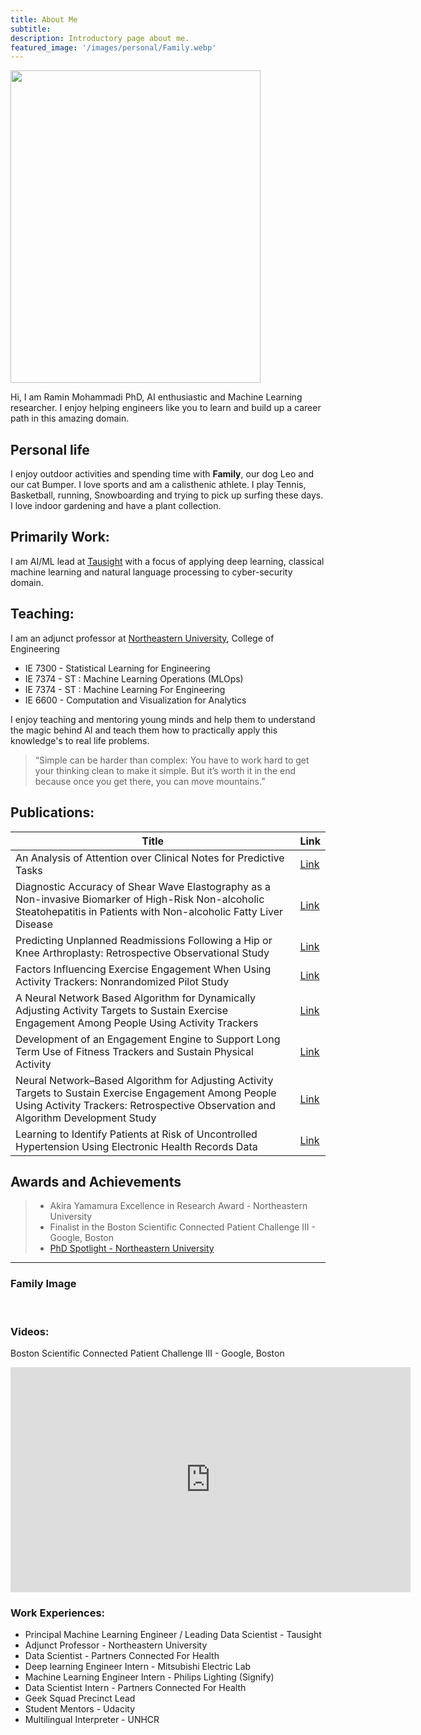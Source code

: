 ```yaml
---
title: About Me 
subtitle: 
description: Introductory page about me.
featured_image: '/images/personal/Family.webp'
---
```



<img src="/images/personal/Ramin-Mohammadi2.webp" 
     width="400" 
     height="500" />

Hi, I am Ramin Mohammadi PhD, AI enthusiastic and Machine Learning 
researcher. I enjoy helping engineers like you to learn and build up a career 
path in this amazing domain. 

## Personal life
I enjoy outdoor activities and spending time with **Family**, our dog Leo 
and our cat Bumper. I love sports and am a calisthenic athlete. I play 
Tennis, Basketball, running, Snowboarding and trying to pick up surfing 
these days. I love indoor gardening and have a plant collection.


## Primarily Work:
I am AI/ML lead at [Tausight](https://www.tausight.com/) 
with a focus of applying deep learning, classical machine learning and 
natural language processing to cyber-security domain. 


## Teaching:
I am an adjunct professor at [Northeastern University](https://raminmohammadi.sites.northeastern.edu/), College of Engineering
* IE 7300 - Statistical Learning for Engineering
* IE 7374 - ST : Machine Learning Operations (MLOps)
* IE 7374 - ST : Machine Learning For Engineering
* IE 6600 - Computation and Visualization for Analytics

I enjoy teaching and mentoring young minds and help them to understand the 
magic behind AI and teach them how to practically apply this knowledge's to 
real life problems. 


> “Simple can be harder than complex: You have to work hard to get your thinking clean to make it simple. But it’s worth it in the end because once you get there, you can move mountains.”

## Publications:

| Title                                                                                                                                           | Link                                            |
|-------------------------------------------------------------------------------------------------------------------------------------------------|-------------------------------------------------|
| An Analysis of Attention over Clinical Notes for Predictive Tasks                                                                               | [Link](https://arxiv.org/abs/1904.03244)        |
| Diagnostic Accuracy of Shear Wave Elastography as a Non-invasive Biomarker of High-Risk Non-alcoholic Steatohepatitis in Patients with Non-alcoholic Fatty Liver Disease | [Link](https://www.sciencedirect.com/science/article/abs/pii/S0301562919316400) |
| Predicting Unplanned Readmissions Following a Hip or Knee Arthroplasty: Retrospective Observational Study                                       | [Link](https://medinform.jmir.org/2020/11/e19761) |
| Factors Influencing Exercise Engagement When Using Activity Trackers: Nonrandomized Pilot Study                                                 | [Link](https://mhealth.jmir.org/2019/10/e11603)|
| A Neural Network Based Algorithm for Dynamically Adjusting Activity Targets to Sustain Exercise Engagement Among People Using Activity Trackers | [Link](https://www.biorxiv.org/content/10.1101/775908v1.abstract)|
| Development of an Engagement Engine to Support Long Term Use of Fitness Trackers and Sustain Physical Activity                                  | [Link](https://www.iproc.org/2017/1/e22/?utm_source=TrendMD&utm_medium=cpc&utm_campaign=Iproceedings_TrendMD_0) |
| Neural Network–Based Algorithm for Adjusting Activity Targets to Sustain Exercise Engagement Among People Using Activity Trackers: Retrospective Observation and Algorithm Development Study | [Link](https://mhealth.jmir.org/2020/9/e18142/) |
| Learning to Identify Patients at Risk of Uncontrolled Hypertension Using Electronic Health Records Data                                         | [Link](https://www.ncbi.nlm.nih.gov/pmc/articles/PMC6568059/) |
 

## Awards and Achievements
> * Akira Yamamura Excellence in Research Award - Northeastern University
> * Finalist in the Boston Scientific Connected Patient Challenge III - Google, Boston
> * [PhD Spotlight - Northeastern University](https://coe.northeastern.edu/news/phd-spotlight-ramin-mohammadi-phd20-industrial-engineering/)

---


### Family Image

<div class="gallery" data-columns="4">
	<img src="/images/personal/RaminMohammadi.webp" alt=""> 
	<img src="/images/personal/plants1.webp" alt="">
	<img src="/images/personal/plants2.webp" alt="">
	<img src="/images/personal/leo.webp" alt="">
	<img src="/images/personal/bumper.webp" alt="">

</div>




### Videos:
Boston Scientific Connected Patient Challenge III - Google, Boston
<iframe src="https://www.youtube.com/embed/DbMRhB13zmg" width="640" height="360" frameborder="0" allowfullscreen></iframe>


### Work Experiences:
* Principal Machine Learning Engineer / Leading Data Scientist - Tausight
* Adjunct Professor - Northeastern University
* Data Scientist - Partners Connected For Health
* Deep learning Engineer Intern - Mitsubishi Electric Lab
* Machine Learning Engineer Intern - Philips Lighting (Signify)
* Data Scientist Intern - Partners Connected For Health
* Geek Squad Precinct Lead 
* Student Mentors - Udacity
* Multilingual Interpreter - UNHCR


